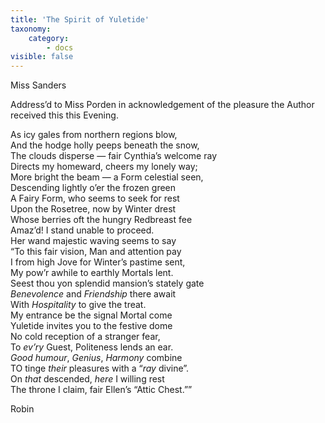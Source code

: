 ```yaml
---
title: 'The Spirit of Yuletide'
taxonomy:
    category:
        - docs
visible: false
---
```


<div class="author">Miss Sanders</div>

Address’d to Miss Porden in acknowledgement of the pleasure the Author received this <span data-tippy="January 2d. 1810" class="green">this Evening</span>.
  
As icy gales from northern regions blow,  
And the hodge holly peeps beneath the snow,  
The clouds disperse — fair Cynthia’s welcome ray  
Directs my homeward, cheers my lonely way;  
More bright the beam — a Form celestial seen,  
Descending lightly o’er the frozen green  
A Fairy Form, who seems to seek for rest  
Upon the Rosetree, now by Winter drest  
Whose berries oft the hungry Redbreast fee  
Amaz’d! I stand unable to proceed.  
Her wand majestic waving seems to say  
“To this fair vision, Man and attention pay  
I from high Jove for Winter’s pastime sent,  
My pow’r awhile to earthly Mortals lent.  
Seest thou yon splendid mansion’s stately gate  
*Benevolence* and *Friendship* there await  
With *Hospitality* to give the treat.  
My entrance be the signal Mortal come  
Yuletide invites you to the festive dome  
No cold reception of a stranger fear,  
To *ev’ry* Guest, Politeness lends an ear.  
*Good humour*, *Genius*, *Harmony* combine  
TO tinge *their* pleasures with a “*ray* divine”.  
On *that* descended, *here* I willing rest  
The throne I claim, fair Ellen’s “Attic Chest.””

Robin